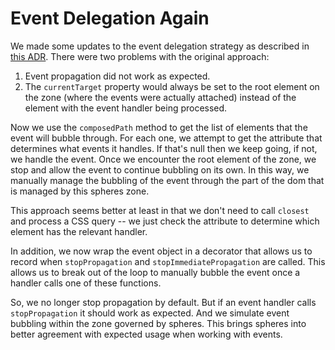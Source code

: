 # Event Delegation Again

We made some updates to the event delegation strategy
as described in [this ADR](./034_event_delegation.md). There were two
problems with the original approach:

1. Event propagation did not work as expected.
2. The `currentTarget` property would always be set to the root element
on the zone (where the events were actually attached) instead of the
element with the event handler being processed.

Now we use the `composedPath` method to get the list of elements that
the event will bubble through. For each one, we attempt to get the
attribute that determines what events it handles. If that's null then
we keep going, if not, we handle the event. Once we encounter the root
element of the zone, we stop and allow the event to continue bubbling
on its own. In this way, we manually manage the bubbling of the event
through the part of the dom that is managed by this spheres zone.

This approach seems better at least in that we don't need to call
`closest` and process a CSS query -- we just check the attribute to
determine which element has the relevant handler.

In addition, we now wrap the event object in a decorator that allows us
to record when `stopPropagation` and `stopImmediatePropagation` are called.
This allows us to break out of the loop to manually bubble the event
once a handler calls one of these functions.

So, we no longer stop propagation by default. But if an event handler
calls `stopPropagation` it should work as expected. And we simulate event
bubbling within the zone governed by spheres. This brings spheres into better
agreement with expected usage when working with events.